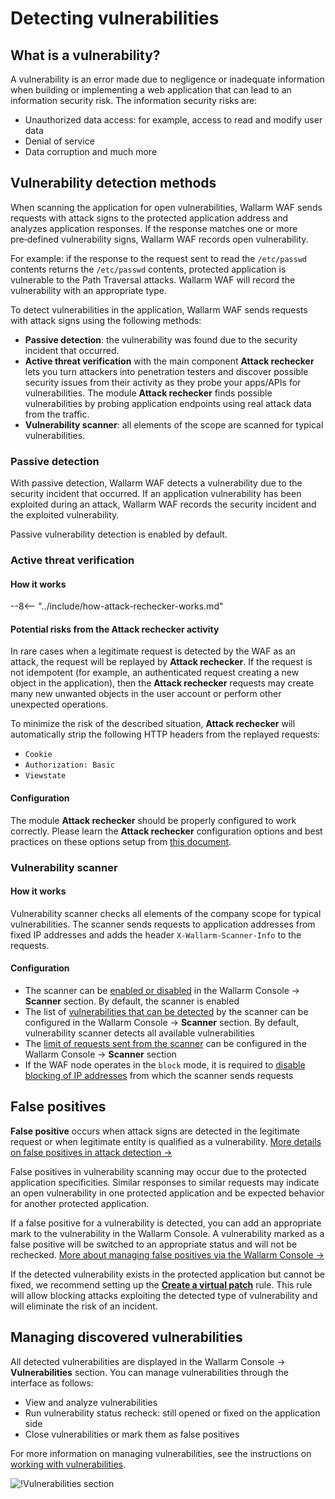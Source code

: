 # Detecting vulnerabilities

## What is a vulnerability?

A vulnerability is an error made due to negligence or inadequate information when building or implementing a web application that can lead to an information security risk. The information security risks are:

* Unauthorized data access: for example, access to read and modify user data
* Denial of service
* Data corruption and much more

## Vulnerability detection methods

When scanning the application for open vulnerabilities, Wallarm WAF sends requests with attack signs to the protected application address and analyzes application responses. If the response matches one or more pre‑defined vulnerability signs, Wallarm WAF records open vulnerability.

For example: if the response to the request sent to read the `/etc/passwd` contents returns the `/etc/passwd` contents, protected application is vulnerable to the Path Traversal attacks. Wallarm WAF will record the vulnerability with an appropriate type.

To detect vulnerabilities in the application, Wallarm WAF sends requests with attack signs using the following methods:

* **Passive detection**: the vulnerability was found due to the security incident that occurred.
* **Active threat verification** with the main component **Attack rechecker** lets you turn attackers into penetration testers and discover possible security issues from their activity as they probe your apps/APIs for vulnerabilities. The module **Attack rechecker** finds possible vulnerabilities by probing application endpoints using real attack data from the traffic.
* **Vulnerability scanner**: all elements of the scope are scanned for typical vulnerabilities.

### Passive detection

With passive detection, Wallarm WAF detects a vulnerability due to the security incident that occurred. If an application vulnerability has been exploited during an attack, Wallarm WAF records the security incident and the exploited vulnerability.

Passive vulnerability detection is enabled by default.

### Active threat verification

#### How it works

--8<-- "../include/how-attack-rechecker-works.md"

#### Potential risks from the Attack rechecker activity

In rare cases when a legitimate request is detected by the WAF as an attack, the request will be replayed by **Attack rechecker**. If the request is not idempotent (for example, an authenticated request creating a new object in the application), then the **Attack rechecker** requests may create many new unwanted objects in the user account or perform other unexpected operations.

To minimize the risk of the described situation, **Attack rechecker** will automatically strip the following HTTP headers from the replayed requests:

* `Cookie`
* `Authorization: Basic`
* `Viewstate`

#### Configuration

The module **Attack rechecker** should be properly configured to work correctly. Please learn the **Attack rechecker** configuration options and best practices on these options setup from [this document](../admin-en/attack-rechecker-best-practices.md).

### Vulnerability scanner

#### How it works

Vulnerability scanner checks all elements of the company scope for typical vulnerabilities. The scanner sends requests to application addresses from fixed IP addresses and adds the header `X‑Wallarm‑Scanner‑Info` to the requests.

#### Configuration

* The scanner can be [enabled or disabled](../user-guides/scanner/configure-scanner-modules.md) in the Wallarm Console → **Scanner** section. By default, the scanner is enabled
* The list of [vulnerabilities that can be detected](../user-guides/scanner/configure-scanner-modules.md) by the scanner can be configured in the Wallarm Console → **Scanner** section. By default, vulnerability scanner detects all available vulnerabilities
* The [limit of requests sent from the scanner](../user-guides/scanner/configure-scanner.md#scanners-rps-limits) can be configured in the Wallarm Console → **Scanner** section
* If the WAF node operates in the `block` mode, it is required to [disable blocking of IP addresses](../admin-en/scanner-ips-whitelisting.md) from which the scanner sends requests

## False positives

**False positive** occurs when attack signs are detected in the legitimate request or when legitimate entity is qualified as a vulnerability. [More details on false positives in attack detection →](protecting-against-attacks.md#false-positives)

False positives in vulnerability scanning may occur due to the protected application specificities. Similar responses to similar requests may indicate an open vulnerability in one protected application and be expected behavior for another protected application.

If a false positive for a vulnerability is detected, you can add an appropriate mark to the vulnerability in the Wallarm Console. A vulnerability marked as a false positive will be switched to an appropriate status and will not be rechecked. [More about managing false positives via the Wallarm Console →](../user-guides/vulnerabilities/false-vuln.md)

If the detected vulnerability exists in the protected application but cannot be fixed, we recommend setting up the [**Create a virtual patch**](../user-guides/rules/vpatch-rule.md) rule. This rule will allow blocking attacks exploiting the detected type of vulnerability and will eliminate the risk of an incident.

## Managing discovered vulnerabilities

All detected vulnerabilities are displayed in the Wallarm Console → **Vulnerabilities** section. You can manage vulnerabilities through the interface as follows:

* View and analyze vulnerabilities
* Run vulnerability status recheck: still opened or fixed on the application side
* Close vulnerabilities or mark them as false positives

For more information on managing vulnerabilities, see the instructions on [working with vulnerabilities](../user-guides/vulnerabilities/check-vuln.md).

![!Vulnerabilities section](../images/about-wallarm-waf/vulnerabilities-list.png)
